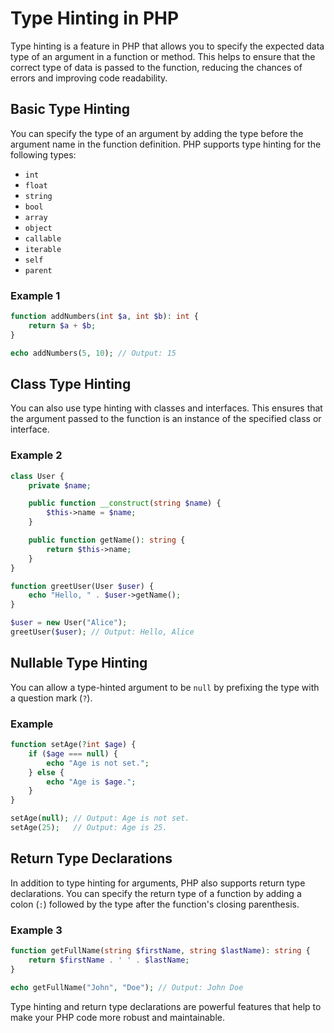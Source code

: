 # Type Hinting in PHP

Type hinting is a feature in PHP that allows you to specify the expected data type of an argument in a function or method. This helps to ensure that the correct type of data is passed to the function, reducing the chances of errors and improving code readability.

## Basic Type Hinting

You can specify the type of an argument by adding the type before the argument name in the function definition. PHP supports type hinting for the following types:

- `int`
- `float`
- `string`
- `bool`
- `array`
- `object`
- `callable`
- `iterable`
- `self`
- `parent`

### Example 1

```php
function addNumbers(int $a, int $b): int {
    return $a + $b;
}

echo addNumbers(5, 10); // Output: 15
```

## Class Type Hinting

You can also use type hinting with classes and interfaces. This ensures that the argument passed to the function is an instance of the specified class or interface.

### Example 2

```php
class User {
    private $name;

    public function __construct(string $name) {
        $this->name = $name;
    }

    public function getName(): string {
        return $this->name;
    }
}

function greetUser(User $user) {
    echo "Hello, " . $user->getName();
}

$user = new User("Alice");
greetUser($user); // Output: Hello, Alice
```

## Nullable Type Hinting

You can allow a type-hinted argument to be `null` by prefixing the type with a question mark (`?`).

### Example

```php
function setAge(?int $age) {
    if ($age === null) {
        echo "Age is not set.";
    } else {
        echo "Age is $age.";
    }
}

setAge(null); // Output: Age is not set.
setAge(25);   // Output: Age is 25.
```

## Return Type Declarations

In addition to type hinting for arguments, PHP also supports return type declarations. You can specify the return type of a function by adding a colon (`:`) followed by the type after the function's closing parenthesis.

### Example 3

```php
function getFullName(string $firstName, string $lastName): string {
    return $firstName . ' ' . $lastName;
}

echo getFullName("John", "Doe"); // Output: John Doe
```

Type hinting and return type declarations are powerful features that help to make your PHP code more robust and maintainable.
